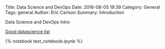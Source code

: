 Title: Data Science and DevOps
Date: 2016-08-05 19:39
Category: General
Tags: general
Author: Eric Carlson
Summary: Introduction

Data Science and DevOps Intro

[Good datascience list](http://blog.udacity.com/2014/12/24-data-science-resources-keep-finger-pulse.html)

{% notebook test_notebook.ipynb %}
